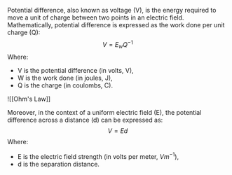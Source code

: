 Potential difference, also known as voltage (V), is the energy required to move a unit of charge between two points in an electric field. Mathematically, potential difference is expressed as the work done per unit charge (Q):
$$V = E_{w}Q^{-1}$$
Where:
- V is the potential difference (in volts, V),
- W is the work done (in joules, J),
- Q is the charge (in coulombs, C).

![[Ohm's Law]]

Moreover, in the context of a uniform electric field (E), the potential difference across a distance (d) can be expressed as:
$$V = Ed$$
Where:
- E is the electric field strength (in volts per meter, $Vm^{-1}$),
- d is the separation distance.